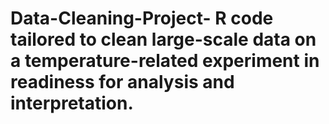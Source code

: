 # Data-Cleaning-Project- R code tailored to clean large-scale data on a temperature-related experiment in readiness for analysis and interpretation.
